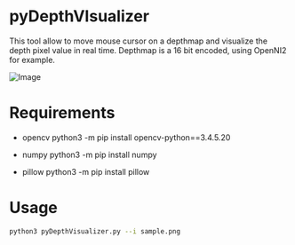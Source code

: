 # pyDepthVIsualizer
This tool allow to move mouse cursor on a depthmap and visualize the
depth pixel value in real time.
Depthmap is a 16 bit encoded, using OpenNI2 for example.

![Image](https://i.ibb.co/kgLgV3K/guiDV.png)

# Requirements

* opencv
python3 -m pip install opencv-python==3.4.5.20

* numpy 
python3 -m pip install numpy

* pillow
python3 -m pip install pillow

# Usage

```bash
python3 pyDepthVisualizer.py --i sample.png

``` 
